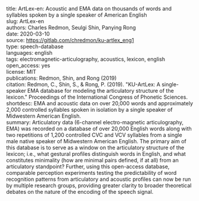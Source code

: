 title: ArtLex-en: Acoustic and EMA data on thousands of words and syllables spoken by a single speaker of American English  
slug: ArtLex-en  
authors: Charles Redmon, Seulgi Shin, Panying Rong  
date: 2020-03-10  
source: https://gitlab.com/chredmon/ku-artlex_eng1  
type: speech-database  
languages: english  
tags: electromagnetic-articulography, acoustics, lexicon, english  
open_access: yes  
license: MIT  
publications: Redmon, Shin, and Rong (2019)  
citation: Redmon, C., Shin, S., & Rong, P. (2019). "KU-ArtLex: A single-speaker EMA database for modeling the articulatory structure of the lexicon." Proceedings of the International Congress of Phonetic Sciences.  
shortdesc: EMA and acoustic data on over 20,000 words and approximately 2,000 controlled syllables spoken in isolation by a single speaker of Midwestern American English.  
summary: Articulatory data (6-channel electro-magnetic articulography, EMA) was recorded on a database of over 20,000 English words along with two repetitions of 1,200 controlled CVC and VCV syllables from a single male native speaker of Midwestern American English. The primary aim of this database is to serve as a window on the articulatory structure of the lexicon; i.e., what gestural profiles distinguish words in English, and what constitutes minimality (how are minimal pairs defined, if at all) from an articulatory standpoint? Further, using this open-access database, comparable perception experiments testing the predictability of word recognition patterns from articulatory and acoustic profiles can now be run by multiple research groups, providing greater clarity to broader theoretical debates on the nature of the encoding of the speech signal.  
